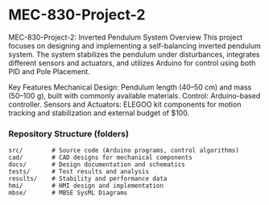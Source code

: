# MEC-830-Project-2
MEC-830-Project-2: Inverted Pendulum System
Overview
This project focuses on designing and implementing a self-balancing inverted pendulum system. The system stabilizes the pendulum under disturbances, integrates different sensors and actuators, and utilizes Arduino for control using both PID and Pole Placement.

Key Features
Mechanical Design: Pendulum length (40–50 cm) and mass (50–100 g), built with commonly available materials.
Control: Arduino-based controller.
Sensors and Actuators: ELEGOO kit components for motion tracking and stabilization and external budget of $100.

### Repository Structure (folders)
```plaintext
src/        # Source code (Arduino programs, control algorithms)
cad/        # CAD designs for mechanical components
docs/       # Design documentation and schematics
tests/      # Test results and analysis
results/    # Stability and performance data
hmi/        # HMI design and implementation
mbse/       # MBSE SysML Diagrams

